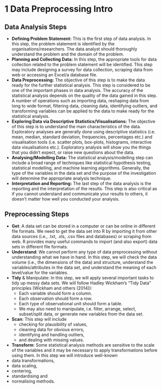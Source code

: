 # 1 Data Preprocessing Intro

## Data Analysis Steps

- **Defining Problem Statement:** This is the first step of data analysis. In this step, the problem statement is identified by the organisations/researchers. The data analyst should thoroughly understand the problem and the domain of the problem.
- **Planning and Collecting Data:** In this step, the appropriate tools for data collection related to the problem statement will be identified. This step may include designing a survey for data collection, scraping data from web or accessing an Excel/a database file.
- **Data Preprocessing:** The objective of this step is to make the data ready for the further statistical analysis. This step is considered to be one of the important phases in data analysis. The accuracy of the statistical analysis depends on the quality of the data gained in this step. A number of operations such as importing data, reshaping data from long to wide format, filtering data, cleaning data, identifying outliers, and transforming variables can be applied to the data to make ready for the statistical analysis.
- **Exploring Data via Descriptive Statistics/Visualisations:** The objective of this step is to understand the main characteristics of the data. Exploratory analyses are generally done using descriptive statistics (i.e. mean, median, standard deviation, frequencies, percentages etc.) and visualisation tools (i.e. scatter plots, box-plots, histograms, interactive data visualisations etc.). Exploratory analysis will show you the things that you didn’t expect, or raise new questions about the data.
- **Analysing/Modelling Data:** The statistical analysis/modelling step can include a broad range of techniques like statistical hypothesis testing, statistical modelling, and machine learning algorithms. Generally, the type of the variables in the data set and the purpose of the investigation will determine the appropriate analysis technique.
- **Interpretation and Reporting:** The last step of the data analysis is the reporting and the interpretation of the results. This step is also critical as if you cannot understand and communicate your results to others, it doesn’t matter how well you conducted your analysis.

## Preprocessing Steps

- **Get**: A data set can be stored in a computer or can be online in different file formats. We need to get the data set into R by importing it from other data sources (i.e., .txt, .xls, .csv files and databases) or scraping from web. R provides many useful commands to import (and also export) data sets in different file formats.
- **Understand**: We cannot perform any type of data preprocessing without understanding what we have in hand. In this step, we will check the data volume (i.e., the dimensions of the data) and structure, understand the variables/attributes in the data set, and understand the meaning of each level/value for the variables.
- **Tidy** & Manipulate: In this step, we will apply several important tasks to tidy up messy data sets. We will follow Hadley Wickham’s “Tidy Data” principles (Wickham and others (2014)):
  - Each variable should form a column.
  - Each observation should form a row.
  - Each type of observational unit should form a table.
  - We may also need to manipulate, i.e. filter, arrange, select, subset/split data, or generate new variables from the data set.
- **Scan**: This step will include
  - checking for plausibility of values,
  - cleaning data for obvious errors,
  - identifying and handling outliers,
  - and dealing with missing values.
- **Transform**: Some statistical analysis methods are sensitive to the scale of the variables and it may be necessary to apply transformations before using them. In this step we will introduce well-known
- data transformations,
- data scaling,
- centering,
- standardising and
- normalising methods.
